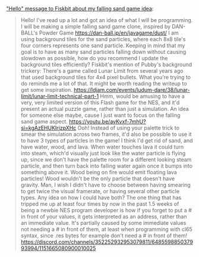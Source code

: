 ["Hello" message to Fiskbit about my falling sand game idea](https://discord.com/channels/352252932953079811/648559885037993994/1150247008301486133):
> Hello! I've read up a lot and got an idea of what I will be programming.
> I will be making a simple falling sand game clone, inspired by DAN-BALL's Powder Game https://dan-ball.jp/en/javagame/dust/
> I am using background tiles for the sand particles, where each 8x8 tile's four corners represents one sand particle.
> Keeping in mind that my goal is to have as many sand particles falling down without causing slowdown as possible, how do you recommend I update the background tiles efficiently?
Fiskbit's mention of Pubby's background trickery:
> There's a game called Lunar Limit from several years ago that used background tiles for 4x4 pixel bullets. What you're trying to do reminds me a lot of that. It might be worth reading the writeup to get some inspiration. https://ldjam.com/events/ludum-dare/38/lunar-limit/lunar-limit-technical-part-1
> Hmm, would be amusing to have a very, very limited version of this Flash game for the NES, and it'd present an actual puzzle game, rather than just a simulation. An idea for someone else maybe, cause I just want to focus on the falling sand game aspect.
https://youtu.be/avKvxf-7mhU?si=kgAzEHUKIrjzpXHc
> Ooh! Instead of using your palette trick to smear the simulation across two frames, it'd also be possible to use it to have 3 types of particles in the game! I think I'd get rid of sand, and have water, wood, and lava. When water touches lava it could turn into steam, which'd visually just look like the water particle is flying up, since we don't have the palette room for a different looking steam particle, and then turn back into falling water again once it bumps into something above it. Wood being on fire would emit floating lava particles! Wood wouldn't be the only particle that doesn't have gravity.
> Man, I wish I didn't have to choose between having smearing to get twice the visual framerate, or having several other particle types. Any idea on how I could have both?
> The one thing that has tripped me up at least four times by now in the past 1.5 weeks of being a newbie NES program developer is how if you forget to put a # in front of your values, it gets interpreted as an address, rather than an immediate value. It's partially caused by some immediate values not needing a # in front of them, at least when programming with cl65 syntax, since .res bytes for example don't need a # in front of them! https://discord.com/channels/352252932953079811/648559885037993994/1151665080900010025
